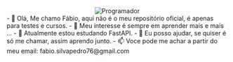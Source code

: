 <center><img src="https://static.vecteezy.com/system/resources/thumbnails/011/153/359/small/3d-website-developer-working-on-laptop-illustration-png.png" alt="Programador"></img></center>
- 👋 Olá, Me chamo Fábio, aqui não é o meu repositório oficial, é apenas para testes e cursos.
- 👀 Meu interesse é sempre em aprender mais e mais ...
- 🌱 Atualmente estou estudando FastAPI.
- 💞️ Eu posso ajudar, se quiser é só me chamar, assim aprendo junto.
- 📫 Voce pode me achar a partir do meu email: fabio.silvapedro76@gmail.com

<!---
devfabiopedro/devfabiopedro não tem nada de ✨ especial ✨ é apenas um repositório para testes e aplicações que faço e mostram a minha 
trajetória como um estudante de programação.
Se eu sou programador? 
Bom, eu sei fazer algumas coisas!
--->

